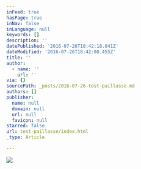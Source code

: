 ```yaml
---
inFeed: true
hasPage: true
inNav: false
inLanguage: null
keywords: []
description: ''
datePublished: '2016-07-26T18:42:18.041Z'
dateModified: '2016-07-26T18:42:00.455Z'
title: ''
author:
  - name: ''
    url: ''
via: {}
sourcePath: _posts/2016-07-26-test-paillasse.md
authors: []
publisher:
  name: null
  domain: null
  url: null
  favicon: null
starred: false
url: test-paillasse/index.html
_type: Article

---
```

![](https://imgflo.herokuapp.com/graph/vahj1ThiexotieMo/80f5f9ea51d23dab72d1870c4c8483f2/croprotate.jpg?cropheight=4101&cropwidth=4088&degrees=0&input=https%3A%2F%2Fthe-grid-user-content.s3-us-west-2.amazonaws.com%2Fd46a5fb0-f123-4b03-8f4c-7ae7d18d39f1.jpg&x=66&y=62)